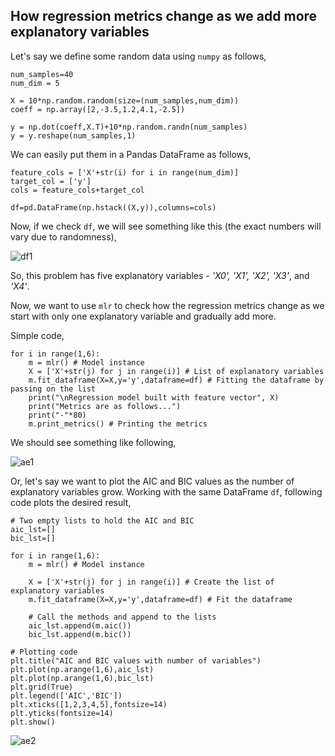## How regression metrics change as we add more explanatory variables

Let's say we define some random data using `numpy` as follows,

```
num_samples=40
num_dim = 5

X = 10*np.random.random(size=(num_samples,num_dim))
coeff = np.array([2,-3.5,1.2,4.1,-2.5])

y = np.dot(coeff,X.T)+10*np.random.randn(num_samples)
y = y.reshape(num_samples,1)
```

We can easily put them in a Pandas DataFrame as follows,

```
feature_cols = ['X'+str(i) for i in range(num_dim)]
target_col = ['y']
cols = feature_cols+target_col

df=pd.DataFrame(np.hstack((X,y)),columns=cols)
```

Now, if we check `df`, we will see something like this (the exact numbers will vary due to randomness),

![df1](https://raw.githubusercontent.com/tirthajyoti/mlr/master/images/dataframe-1.PNG)

So, this problem has five explanatory variables - *'X0', 'X1', 'X2', 'X3'*, and *'X4'*.

Now, we want to use `mlr` to check how the regression metrics change as we start with only one explanatory variable and gradually add more.

Simple code,

```
for i in range(1,6):
    m = mlr() # Model instance
    X = ['X'+str(j) for j in range(i)] # List of explanatory variables
    m.fit_dataframe(X=X,y='y',dataframe=df) # Fitting the dataframe by passing on the list
    print("\nRegression model built with feature vector", X)
    print("Metrics are as follows...")
    print("-"*80)
    m.print_metrics() # Printing the metrics
```

We should see something like following,

![ae1](https://raw.githubusercontent.com/tirthajyoti/mlr/master/images/advanced_example_1.PNG)

Or, let's say we want to plot the AIC and BIC values as the number of explanatory variables grow.
Working with the same DataFrame `df`, following code plots the desired result,

```
# Two empty lists to hold the AIC and BIC
aic_lst=[]
bic_lst=[]

for i in range(1,6):
    m = mlr() # Model instance
    
    X = ['X'+str(j) for j in range(i)] # Create the list of explanatory variables
    m.fit_dataframe(X=X,y='y',dataframe=df) # Fit the dataframe
    
    # Call the methods and append to the lists
    aic_lst.append(m.aic())
    bic_lst.append(m.bic())

# Plotting code
plt.title("AIC and BIC values with number of variables")
plt.plot(np.arange(1,6),aic_lst)
plt.plot(np.arange(1,6),bic_lst)
plt.grid(True)
plt.legend(['AIC','BIC'])
plt.xticks([1,2,3,4,5],fontsize=14)
plt.yticks(fontsize=14)
plt.show()
```

![ae2](https://raw.githubusercontent.com/tirthajyoti/mlr/master/images/aic_bic_with_variables.PNG)